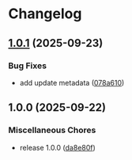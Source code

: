 # Changelog

## [1.0.1](https://github.com/clc-blind/daisy-util/compare/v1.0.0...v1.0.1) (2025-09-23)


### Bug Fixes

* add update metadata ([078a610](https://github.com/clc-blind/daisy-util/commit/078a610c8035a1e00d71384a9eb9dc5e1f2ed9a6))

## 1.0.0 (2025-09-22)


### Miscellaneous Chores

* release 1.0.0 ([da8e80f](https://github.com/clc-blind/daisy-util/commit/da8e80f3767352ce45d34652c6044ba69f628830))
